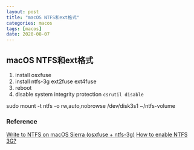 ```yaml
---
layout: post
title: "macOS NTFS和ext格式"
categories: macos
tags: [macos]
date: 2020-08-07
---
```


## macOS NTFS和ext格式

1. install osxfuse
2. install ntfs-3g ext2fuse ext4fuse
3. reboot
4. disable system integrity protection    `csrutil disable`

sudo mount -t ntfs -o rw,auto,nobrowse /dev/disk3s1 ~/ntfs-volume


### Reference
[Write to NTFS on macOS Sierra (osxfuse + ntfs-3g)](https://gist.github.com/takeit/9fa83840f3b2065e204dc9d52cef3693)
[How to enable NTFS 3G?](https://apple.stackexchange.com/questions/266132/how-to-enable-ntfs-3g)
